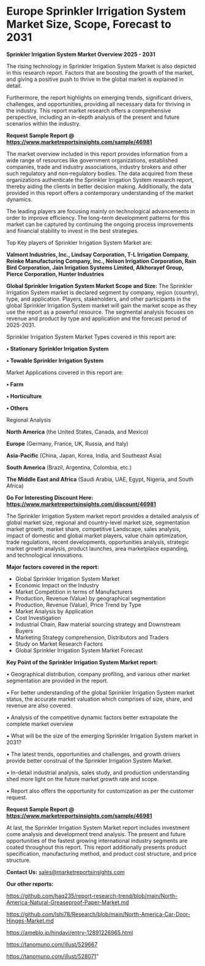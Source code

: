 # Europe Sprinkler Irrigation System Market Size, Scope, Forecast to 2031

<Strong> Sprinkler Irrigation System Market Overview 2025 - 2031</strong>

The rising technology in Sprinkler Irrigation System Market is also depicted in this research report. Factors that are boosting the growth of the market, and giving a positive push to thrive in the global market is explained in detail.

Furthermore, the report highlights on emerging trends, significant drivers, challenges, and opportunities, providing all necessary data for thriving in the industry. This report market research offers a comprehensive perspective, including an in-depth analysis of the present and future scenarios within the industry.

<strong>Request Sample Report @ <a href=https://www.marketreportsinsights.com/sample/46981>https://www.marketreportsinsights.com/sample/46981</a></strong>

The market overview included in this report provides information from a wide range of resources like government organizations, established companies, trade and industry associations, industry brokers and other such regulatory and non-regulatory bodies. The data acquired from these organizations authenticate the Sprinkler Irrigation System research report, thereby aiding the clients in better decision making. Additionally, the data provided in this report offers a contemporary understanding of the market dynamics.

The leading players are focusing mainly on technological advancements in order to improve efficiency. The long-term development patterns for this market can be captured by continuing the ongoing process improvements and financial stability to invest in the best strategies.

Top Key players of Sprinkler Irrigation System Market are:

<strong>Valmont Industries, Inc., Lindsay Corporation, T-L Irrigation Company, Reinke Manufacturing Company, Inc., Nelson Irrigation Corporation, Rain Bird Corporation, Jain Irrigation Systems Limited, Alkhorayef Group, Pierce Corporation, Hunter Industries</strong>

<strong><b>Global Sprinkler Irrigation System Market Scope and Size:</b></strong>
The Sprinkler Irrigation System market is declared segment by company, region (country), type, and application. Players, stakeholders, and other participants in the global Sprinkler Irrigation System market will gain the market scope as they use the report as a powerful resource. The segmental analysis focuses on revenue and product by type and application and the forecast period of 2025-2031.

Sprinkler Irrigation System Market Types covered in this report are:

<strong>•  Stationary Sprinkler Irrigation System

•  Towable Sprinkler Irrigation System</strong>

Market Applications covered in this report are:

<strong>•  Farm

•  Horticulture

•  Others</strong> 

Regional Analysis

<strong>North America</strong> (the United States, Canada, and Mexico)

<strong>Europe</strong> (Germany, France, UK, Russia, and Italy)

<strong>Asia-Pacific</strong> (China, Japan, Korea, India, and Southeast Asia)

<strong>South America</strong> (Brazil, Argentina, Colombia, etc.)

<strong>The Middle East and Africa</strong> (Saudi Arabia, UAE, Egypt, Nigeria, and South Africa)

<strong>Go For Interesting Discount Here: <a href=https://www.marketreportsinsights.com/discount/46981>https://www.marketreportsinsights.com/discount/46981</a></strong>

The Sprinkler Irrigation System market report provides a detailed analysis of global market size, regional and country-level market size, segmentation market growth, market share, competitive Landscape, sales analysis, impact of domestic and global market players, value chain optimization, trade regulations, recent developments, opportunities analysis, strategic market growth analysis, product launches, area marketplace expanding, and technological innovations.

<strong><b>Major factors covered in the report:</b></strong>
<ul>
  <li>Global Sprinkler Irrigation System Market </li>
  <li>Economic Impact on the Industry</li>
  <li>Market Competition in terms of Manufacturers</li>
  <li>Production, Revenue (Value) by geographical segmentation</li>
  <li>Production, Revenue (Value), Price Trend by Type</li>
  <li>Market Analysis by Application</li>
  <li>Cost Investigation</li>
  <li>Industrial Chain, Raw material sourcing strategy and Downstream Buyers</li>
  <li>Marketing Strategy comprehension, Distributors and Traders</li>
  <li>Study on Market Research Factors</li>
  <li>Global Sprinkler Irrigation System Market Forecast</li>
</ul>

<strong><b>Key Point of the Sprinkler Irrigation System Market report:</b></strong>

• Geographical distribution, company profiling, and various other market segmentation are provided in the report.

• For better understanding of the global Sprinkler Irrigation System market status, the accurate market valuation which comprises of size, share, and revenue are also covered.

• Analysis of the competitive dynamic factors better extrapolate the complete market overview

• What will be the size of the emerging Sprinkler Irrigation System market in 2031?

• The latest trends, opportunities and challenges, and growth drivers provide better construal of the Sprinkler Irrigation System Market.

• In-detail industrial analysis, sales study, and production understanding shed more light on the future market growth rate and scope.

• Report also offers the opportunity for customization as per the customer request.

<strong>Request Sample Report @ <a href=https://www.marketreportsinsights.com/sample/46981>https://www.marketreportsinsights.com/sample/46981</a></strong>

At last, the Sprinkler Irrigation System Market report includes investment come analysis and development trend analysis. The present and future opportunities of the fastest growing international industry segments are coated throughout this report. This report additionally presents product specification, manufacturing method, and product cost structure, and price structure.

<strong>Contact Us:</strong>
sales@marketreportsinsights.com

<strong>Our other reports:</strong>

<a href=https://github.com/haq235/report-research-trend/blob/main/North-America-Natural-Greaseproof-Paper-Market.md>https://github.com/haq235/report-research-trend/blob/main/North-America-Natural-Greaseproof-Paper-Market.md</a>

<a href=https://github.com/Ishi78/Research/blob/main/North-America-Car-Door-Hinges-Market.md>https://github.com/Ishi78/Research/blob/main/North-America-Car-Door-Hinges-Market.md</a>

<a href=https://ameblo.jp/hindavi/entry-12891226965.html>https://ameblo.jp/hindavi/entry-12891226965.html</a>

<a href=https://tanomuno.com/illust/529667>https://tanomuno.com/illust/529667</a>

<a href=https://tanomuno.com/illust/528071>https://tanomuno.com/illust/528071</a>"
